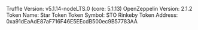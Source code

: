 Truffle Version: v5.1.14-nodeLTS.0 (core: 5.1.13)
OpenZeppelin Version: 2.1.2
Token Name: Star Token
Token Symbol: STO
Rinkeby Token Address: 0xa91dEaAdE87aF716F46E5EEcdB500ec9B57783AA
